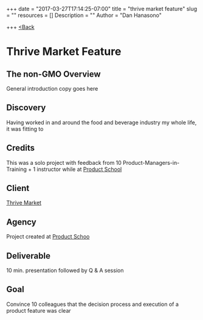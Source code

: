 +++
date = "2017-03-27T17:14:25-07:00"
title = "thrive market feature"
slug = ""
resources = []
Description = ""
Author = "Dan Hanasono"

+++
[<Back](../)
# Thrive Market Feature

## The non-GMO Overview
General introduction copy goes here

## Discovery
Having worked in and around the food and beverage industry my whole life, it was fitting to

## Credits
This was a solo project with feedback from 10 Product-Managers-in-Training + 1 instructor while at [Product School](http://productschool.com)

## Client
[Thrive Market](http:thrivemarket.com)

## Agency
Project created at [Product Schoo](http://productschool.com)

## Deliverable
10 min. presentation followed by Q & A session

## Goal
Convince 10 colleagues that the decision process and execution of a product feature was clear
